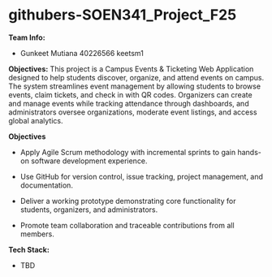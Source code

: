 # githubers-SOEN341_Project_F25

**Team Info:**
- Gunkeet Mutiana 40226566 keetsm1

**Objectives:**
This project is a Campus Events & Ticketing Web Application designed to help students discover, organize, and attend events on campus. The system streamlines event management by allowing students to browse events, claim tickets, and check in with QR codes. Organizers can create and manage events while tracking attendance through dashboards, and administrators oversee organizations, moderate event listings, and access global analytics.


**Objectives**

- Apply Agile Scrum methodology with incremental sprints to gain hands-on software development experience.

- Use GitHub for version control, issue tracking, project management, and documentation.

- Deliver a working prototype demonstrating core functionality for students, organizers, and administrators.

- Promote team collaboration and traceable contributions from all members.

**Tech Stack:**

  - TBD
